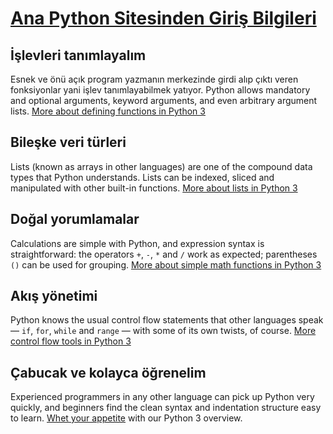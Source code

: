 [Ana Python Sitesinden Giriş Bilgileri](https://www.python.org/)
==
İşlevleri tanımlayalım
--
Esnek ve önü açık program yazmanın merkezinde girdi alıp çıktı veren fonksiyonlar yani işlev tanımlayabilmek yatıyor. Python allows mandatory and optional arguments, keyword arguments, and even arbitrary argument lists. [More about defining functions in Python 3](https://docs.python.org/3/tutorial/controlflow.html#defining-functions)

Bileşke veri türleri
--
Lists (known as arrays in other languages) are one of the compound data types that Python understands. Lists can be indexed, sliced and manipulated with other built-in functions. [More about lists in Python 3](https://docs.python.org/3/tutorial/introduction.html#lists)

Doğal yorumlamalar
--
Calculations are simple with Python, and expression syntax is straightforward: the operators `+`, `-`, `*` and `/` work as expected; parentheses `()` can be used for grouping. [More about simple math functions in Python 3](http://docs.python.org/3/tutorial/introduction.html#using-python-as-a-calculator)

Akış yönetimi
--
Python knows the usual control flow statements that other languages speak — `if`, `for`, `while` and `range` — with some of its own twists, of course. [More control flow tools in Python 3](https://docs.python.org/3/tutorial/controlflow.html)

Çabucak ve kolayca öğrenelim
--
Experienced programmers in any other language can pick up Python very quickly, and beginners find the clean syntax and indentation structure easy to learn. [Whet your appetite](https://docs.python.org/3/tutorial/) with our Python 3 overview.
